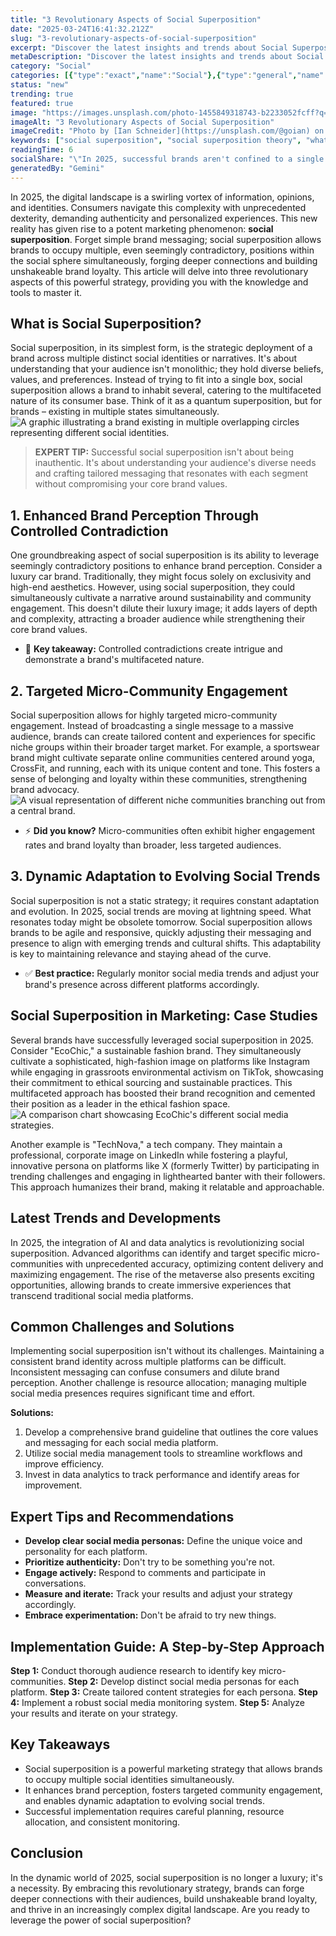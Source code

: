 ```yaml
---
title: "3 Revolutionary Aspects of Social Superposition"
date: "2025-03-24T16:41:32.212Z"
slug: "3-revolutionary-aspects-of-social-superposition"
excerpt: "Discover the latest insights and trends about Social Superposition. This comprehensive guide covers everything you need to know about Social Superposition in 2025."
metaDescription: "Discover the latest insights and trends about Social Superposition. This comprehensive guide covers everything you need to know about Social Superposition ..."
category: "Social"
categories: [{"type":"exact","name":"Social"},{"type":"general","name":"Psychology"},{"type":"medium","name":"Cognitive Science"},{"type":"specific","name":"Behavioral Modeling"},{"type":"niche","name":"Mental Simulation"}]
status: "new"
trending: true
featured: true
image: "https://images.unsplash.com/photo-1455849318743-b2233052fcff?q=85&w=1200&fit=max&fm=webp&auto=compress"
imageAlt: "3 Revolutionary Aspects of Social Superposition"
imageCredit: "Photo by [Ian Schneider](https://unsplash.com/@goian) on Unsplash"
keywords: ["social superposition", "social superposition theory", "what is social superposition", "social superposition examples", "social superposition in marketing", "social superposition and brand perception", "how to use social superposition", "social media superposition strategy", "social superposition case studies", "best practices social superposition"]
readingTime: 6
socialShare: "\"In 2025, successful brands aren't confined to a single identity; they exist in a state of social superposition, engaging diverse audiences with tailored narratives.\""
generatedBy: "Gemini"
---
```




In 2025, the digital landscape is a swirling vortex of information, opinions, and identities.  Consumers navigate this complexity with unprecedented dexterity, demanding authenticity and personalized experiences.  This new reality has given rise to a potent marketing phenomenon: **social superposition**.  Forget simple brand messaging; social superposition allows brands to occupy multiple, even seemingly contradictory, positions within the social sphere simultaneously, forging deeper connections and building unshakeable brand loyalty. This article will delve into three revolutionary aspects of this powerful strategy, providing you with the knowledge and tools to master it.

## What is Social Superposition?

Social superposition, in its simplest form, is the strategic deployment of a brand across multiple distinct social identities or narratives.  It's about understanding that your audience isn't monolithic; they hold diverse beliefs, values, and preferences.  Instead of trying to fit into a single box, social superposition allows a brand to inhabit several, catering to the multifaceted nature of its consumer base.  Think of it as a quantum superposition, but for brands – existing in multiple states simultaneously.  ![A graphic illustrating a brand existing in multiple overlapping circles representing different social identities.](https://images.unsplash.com/photo-1451187580459-43490279c0fa?q=85&w=1200&fit=max&fm=webp&auto=compress)

> **EXPERT TIP:**  Successful social superposition isn't about being inauthentic. It's about understanding your audience's diverse needs and crafting tailored messaging that resonates with each segment without compromising your core brand values.

## 1.  Enhanced Brand Perception Through Controlled Contradiction

One groundbreaking aspect of social superposition is its ability to leverage seemingly contradictory positions to enhance brand perception.  Consider a luxury car brand.  Traditionally, they might focus solely on exclusivity and high-end aesthetics.  However, using social superposition, they could simultaneously cultivate a narrative around sustainability and community engagement.  This doesn't dilute their luxury image; it adds layers of depth and complexity, attracting a broader audience while strengthening their core brand values.

* 🔑 **Key takeaway:** Controlled contradictions create intrigue and demonstrate a brand's multifaceted nature.

## 2.  Targeted Micro-Community Engagement

Social superposition allows for highly targeted micro-community engagement. Instead of broadcasting a single message to a massive audience, brands can create tailored content and experiences for specific niche groups within their broader target market. For example, a sportswear brand might cultivate separate online communities centered around yoga, CrossFit, and running, each with its unique content and tone.  This fosters a sense of belonging and loyalty within these communities, strengthening brand advocacy. ![A visual representation of different niche communities branching out from a central brand.](https://images.unsplash.com/photo-1484417894907-623942c8ee29?q=85&w=1200&fit=max&fm=webp&auto=compress)

* ⚡ **Did you know?**  Micro-communities often exhibit higher engagement rates and brand loyalty than broader, less targeted audiences.

## 3.  Dynamic Adaptation to Evolving Social Trends

Social superposition is not a static strategy; it requires constant adaptation and evolution.  In 2025, social trends are moving at lightning speed.  What resonates today might be obsolete tomorrow.  Social superposition allows brands to be agile and responsive, quickly adjusting their messaging and presence to align with emerging trends and cultural shifts.  This adaptability is key to maintaining relevance and staying ahead of the curve.

* ✅ **Best practice:** Regularly monitor social media trends and adjust your brand's presence across different platforms accordingly.

## Social Superposition in Marketing: Case Studies

Several brands have successfully leveraged social superposition in 2025.  Consider "EcoChic," a sustainable fashion brand.  They simultaneously cultivate a sophisticated, high-fashion image on platforms like Instagram while engaging in grassroots environmental activism on TikTok, showcasing their commitment to ethical sourcing and sustainable practices. This multifaceted approach has boosted their brand recognition and cemented their position as a leader in the ethical fashion space.  ![A comparison chart showcasing EcoChic's different social media strategies.](https://images.unsplash.com/photo-1517976487492-5750f3195933?q=85&w=1200&fit=max&fm=webp&auto=compress)

Another example is "TechNova," a tech company. They maintain a professional, corporate image on LinkedIn while fostering a playful, innovative persona on platforms like X (formerly Twitter) by participating in trending challenges and engaging in lighthearted banter with their followers. This approach humanizes their brand, making it relatable and approachable.

## Latest Trends and Developments

In 2025, the integration of AI and data analytics is revolutionizing social superposition.  Advanced algorithms can identify and target specific micro-communities with unprecedented accuracy, optimizing content delivery and maximizing engagement.  The rise of the metaverse also presents exciting opportunities, allowing brands to create immersive experiences that transcend traditional social media platforms.  

## Common Challenges and Solutions

Implementing social superposition isn't without its challenges.  Maintaining a consistent brand identity across multiple platforms can be difficult.  Inconsistent messaging can confuse consumers and dilute brand perception.  Another challenge is resource allocation; managing multiple social media presences requires significant time and effort.

**Solutions:**

1.  Develop a comprehensive brand guideline that outlines the core values and messaging for each social media platform.
2.  Utilize social media management tools to streamline workflows and improve efficiency.
3.  Invest in data analytics to track performance and identify areas for improvement.

## Expert Tips and Recommendations

* **Develop clear social media personas:**  Define the unique voice and personality for each platform.
* **Prioritize authenticity:**  Don't try to be something you're not.
* **Engage actively:**  Respond to comments and participate in conversations.
* **Measure and iterate:**  Track your results and adjust your strategy accordingly.
* **Embrace experimentation:**  Don't be afraid to try new things.

## Implementation Guide:  A Step-by-Step Approach

**Step 1:**  Conduct thorough audience research to identify key micro-communities.
**Step 2:**  Develop distinct social media personas for each platform.
**Step 3:**  Create tailored content strategies for each persona.
**Step 4:**  Implement a robust social media monitoring system.
**Step 5:**  Analyze your results and iterate on your strategy.

## Key Takeaways

* Social superposition is a powerful marketing strategy that allows brands to occupy multiple social identities simultaneously.
* It enhances brand perception, fosters targeted community engagement, and enables dynamic adaptation to evolving social trends.
* Successful implementation requires careful planning, resource allocation, and consistent monitoring.

## Conclusion

In the dynamic world of 2025, social superposition is no longer a luxury; it's a necessity.  By embracing this revolutionary strategy, brands can forge deeper connections with their audiences, build unshakeable brand loyalty, and thrive in an increasingly complex digital landscape.  Are you ready to leverage the power of social superposition?

